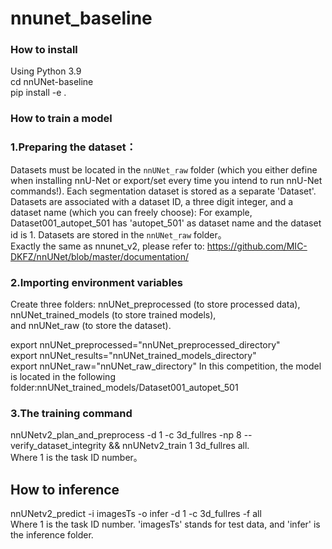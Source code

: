 # nnunet_baseline
### How to install
Using Python 3.9  
cd nnUNet-baseline  
pip install -e .
### How to train a model
### 1.Preparing the dataset：
Datasets must be located in the `nnUNet_raw` folder (which you either define when installing nnU-Net or export/set every 
time you intend to run nnU-Net commands!).
Each segmentation dataset is stored as a separate 'Dataset'. Datasets are associated with a dataset ID, a three digit 
integer, and a dataset name (which you can freely choose): For example, Dataset001_autopet_501 has 'autopet_501' as dataset name and 
the dataset id is 1. Datasets are stored in the `nnUNet_raw` folder。  
Exactly the same as nnunet_v2, please refer to: https://github.com/MIC-DKFZ/nnUNet/blob/master/documentation/

### 2.Importing environment variables
Create three folders: nnUNet_preprocessed (to store processed data),  nnUNet_trained_models (to store trained models),  
and nnUNet_raw (to store the dataset).  

export nnUNet_preprocessed="nnUNet_preprocessed_directory"  
export nnUNet_results="nnUNet_trained_models_directory"  
export nnUNet_raw="nnUNet_raw_directory"
In this competition, the model is located in the following folder:nnUNet_trained_models/Dataset001_autopet_501
### 3.The training command
nnUNetv2_plan_and_preprocess -d 1 -c 3d_fullres -np 8  --verify_dataset_integrity && nnUNetv2_train  1 3d_fullres all.  
Where 1 is the task ID number。

## How to inference
nnUNetv2_predict -i imagesTs -o infer -d 1 -c 3d_fullres -f all  
Where 1 is the task ID number. 'imagesTs' stands for test data, and 'infer' is the inference folder.

